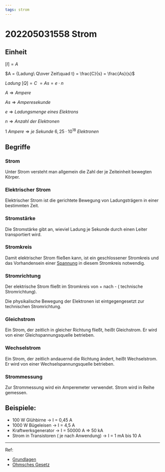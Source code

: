 ```yaml
---
tags: strom
---
```


# 202205031558 Strom

## Einheit

$\lbrack I \rbrack = A$

$A = {Ladung\ Q\over Zeit\quad t} = \frac{C}{s} = \frac{As}{s}$

$Ladung\ \lbrack Q \rbrack = C\ = As =e \cdot n$

$A \Rightarrow Ampere$

$As \Rightarrow Amperesekunde$

$e \Rightarrow Ladungsmenge\ eines\ Elektrons$

$n \Rightarrow Anzahl\ der\ Elektronen$

$1\ Ampere \Rightarrow je\ Sekunde\ 6,25 \cdot 10^{18}\ Elektronen$

## Begriffe
### Strom
Unter Strom versteht man allgemein die Zahl der je Zeiteinheit bewegten Körper.

### Elektrischer Strom
Elektrischer Strom ist die gerichtete Bewegung von Ladungsträgern in einer bestimmten Zeit.

### Stromstärke
Die Stromstärke gibt an, wieviel Ladung je Sekunde durch einen Leiter transportiert wird.

### Stromkreis
Damit elektrischer Strom fließen kann, ist ein geschlossener Stromkreis und das Vorhandensein einer [Spannung](./202205031321.md) in diesem Stromkreis notwendig.

### Stromrichtung
Der elektrische Strom fließt im Stromkreis von + nach - ( technische Stromrichtung).

Die physikalische Bewegung der Elektronen ist eintgegengesetzt zur technischen Stromrichtung.

### Gleichstrom
Ein Strom, der zeitlich in gleicher Richtung fließt, heißt Gleichstrom. Er wird von einer Gleichspannungsquelle betrieben.

### Wechselstrom
Ein Strom, der zeitlich andauernd die Richtung ändert, heißt Wechselstrom. Er wird von einer Wechselspannungsquelle betrieben.

### Strommessung
Zur Strommessung wird ein Amperemeter verwendet. Strom wird in Reihe gemessen.

## Beispiele:

- 100 W Glühbirne -> I = 0,45 A
- 1000 W Bügeleisen -> I = 4,5 A
- Kraftwerksgenerator -> I = 50000 A => 50 kA
- Strom in Transistoren ( je nach Anwendung) -> I = 1 mA bis 10 A

---

Ref:

- [Grundlagen](--Grundlagen.md)
- [Ohmsches Gesetz](./202205031253.md)
